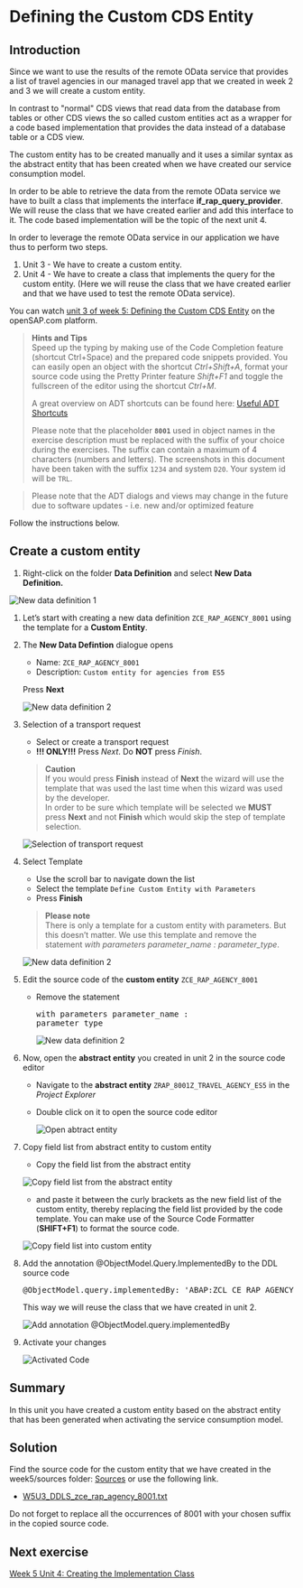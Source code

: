 # Defining the Custom CDS Entity

## Introduction  
Since we want to use the results of the remote OData service that provides a list of travel agencies in our managed travel app that we created in week 2 and 3 we will create a custom entity. 

In contrast to "normal" CDS views that read data from the database from tables or other CDS views the so called custom entities act as a wrapper for a code based implementation that provides the data instead of a database table or a CDS view.   

The custom entity has to be created manually and it uses a similar syntax as the abstract entity that has been created when we have created our service consumption model.  

In order to be able to retrieve the data from the remote OData service we have to built a class that implements the interface **if_rap_query_provider**. We will reuse the class that we have created earlier and add this interface to it. The code based implementation will be the topic of the next unit 4.  

In order to leverage the remote OData service in our application we have thus to perform two steps.  

1.	Unit 3 - We have to create a custom entity. 
2.	Unit 4 - We have to create a class that implements the query for the custom entity. (Here we will reuse the class that we have created earlier and that we have used to test the remote OData service).

You can watch [unit 3 of week 5: Defining the Custom CDS Entity](https://open.sap.com/courses/cp13/items/7kjqDWBR0qGIGfevnF80HX) on the openSAP.com platform.
 
> **Hints and Tips**    
> Speed up the typing by making use of the Code Completion feature (shortcut Ctrl+Space) and the prepared code snippets provided. 
> You can easily open an object with the shortcut *Ctrl+Shift+A*, format your source code using the Pretty Printer feature *Shift+F1* and toggle the fullscreen of the editor using the shortcut *Ctrl+M*.
>
> A great overview on ADT shortcuts can be found here: [Useful ADT Shortcuts](https://blogs.sap.com/2013/11/21/useful-keyboard-shortcuts-for-abap-in-eclipse/)
>
> Please note that the placeholder **`8001`** used in object names in the exercise description must be replaced with the suffix of your choice during the exercises. The suffix can contain a maximum of 4 characters (numbers and letters).
> The screenshots in this document have been taken with the suffix `1234` and system `D20`. Your system id will be `TRL`.

> Please note that the ADT dialogs and views may change in the future due to software updates - i.e. new and/or optimized feature

Follow the instructions below.  
    
## Create a custom entity

1. Right-click on the folder **Data Definition** and select **New Data Definition.**

![New data definition 1](images/w5u3_01_01.png)


1. Let’s start with creating a new data definition `ZCE_RAP_AGENCY_8001` using the template for a **Custom Entity**. 

2. The **New Data Defintion** dialogue opens
   - Name: `ZCE_RAP_AGENCY_8001`
   - Description: `Custom entity for agencies from ES5`
   
   Press **Next**
   
   ![New data definition 2](images/w5u3_01_02.png)
   
3. Selection of a transport request
   - Select or create a transport request
   - **!!! ONLY!!!** Press *Next*. Do **NOT** press *Finish*.  
       
        
   >**Caution**  
   > If you would press **Finish** instead of **Next** the wizard will use the template that was used the last time when this wizard was used by the developer.  
   > In order to be sure which template will be selected we **MUST** press **Next** and not **Finish** which would skip the step of template selection.  
   
       
   ![Selection of transport request](images/w5u3_01_03.png)

4. Select Template

   - Use the scroll bar to navigate down the list
   - Select the template `Define Custom Entity with Parameters`
   - Press **Finish**  
       
         
   > **Please note**  
   > There is only a template for a custom entity with parameters. But this doesn’t matter. We use this template and remove the statement *with parameters parameter_name : parameter_type*.  
       
       
   ![New data definition 2](images/w5u3_01_04.png)

5. Edit the source code of the **custom entity** `ZCE_RAP_AGENCY_8001`  

   - Remove the statement <pre>with parameters parameter_name : parameter_type</pre>

     ![New data definition 2](images/w5u3_01_05.png)

6. Now, open the **abstract entity** you created in unit 2 in the source code editor

   - Navigate to the **abstract entity** `ZRAP_8001Z_TRAVEL_AGENCY_ES5`  in the *Project Explorer*
   - Double click on it to open the source code editor
   
     ![Open abtract entity](images/w5u3_01_06.png)

7. Copy field list from abstract entity to custom entity

   - Copy the field list from the abstract entity
  
    ![Copy field list from the abstract entity](images/w5u3_01_07.png)
  
   - and paste it between the curly brackets as the new field list of the custom entity, thereby replacing the field list provided by the code template. You can make use of the Source Code Formatter (**SHIFT+F1**) to format the source code.
    
    ![Copy field list into custom entity](images/w5u3_01_08.png)

8. Add the annotation @ObjectModel.Query.ImplementedBy to the DDL source code

    <pre>@ObjectModel.query.implementedBy: 'ABAP:ZCL_CE_RAP_AGENCY_8001'</pre>

    This way we will reuse the class that we have created in unit 2.  
    
    ![Add annotation @ObjectModel.query.implementedBy](images/w5u3_01_10.png)    

9. Activate your changes
    
    ![Activated Code](images/w5u3_01_11.png)

## Summary  

In this unit you have created a custom entity based on the abstract entity that has been generated when activating the service consumption model.

## Solution

Find the source code for the custom entity that we have created in the week5/sources folder:
[Sources](sources) or use the following link.

- [W5U3_DDLS_zce_rap_agency_8001.txt](/week5/sources/W5U3_DDLS_zce_rap_agency_%23%23%23%23.txt)

Do not forget to replace all the occurrences of 8001 with your chosen suffix in the copied source code.


## Next exercise
[Week 5 Unit 4: Creating the Implementation Class](unit4.md)
